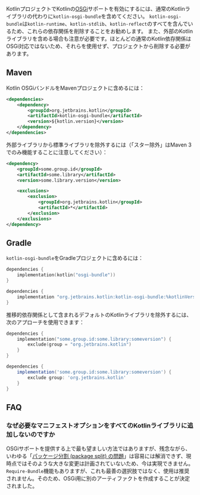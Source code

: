 [//]: # (title: KotlinとOSGi)

KotlinプロジェクトでKotlinの[OSGi](https://www.osgi.org/)サポートを有効にするには、通常のKotlinライブラリの代わりに`kotlin-osgi-bundle`を含めてください。
`kotlin-osgi-bundle`は`kotlin-runtime`、`kotlin-stdlib`、`kotlin-reflect`のすべてを含んでいるため、これらの依存関係を削除することをお勧めします。
また、外部のKotlinライブラリを含める場合も注意が必要です。ほとんどの通常のKotlin依存関係はOSGi対応ではないため、それらを使用せず、プロジェクトから削除する必要があります。

## Maven

Kotlin OSGiバンドルをMavenプロジェクトに含めるには：

```xml
<dependencies>
    <dependency>
        <groupId>org.jetbrains.kotlin</groupId>
        <artifactId>kotlin-osgi-bundle</artifactId>
        <version>${kotlin.version}</version>
    </dependency>
</dependencies>
```

外部ライブラリから標準ライブラリを除外するには（「スター除外」はMaven 3でのみ機能することに注意してください）：

```xml
<dependency>
    <groupId>some.group.id</groupId>
    <artifactId>some.library</artifactId>
    <version>some.library.version</version>

    <exclusions>
        <exclusion>
            <groupId>org.jetbrains.kotlin</groupId>
            <artifactId>*</artifactId>
        </exclusion>
    </exclusions>
</dependency>
```

## Gradle

`kotlin-osgi-bundle`をGradleプロジェクトに含めるには：

<tabs group="build-script">
<tab title="Kotlin" group-key="kotlin">

```kotlin
dependencies {
    implementation(kotlin("osgi-bundle"))
}
```

</tab>
<tab title="Groovy" group-key="groovy">

```groovy
dependencies {
    implementation "org.jetbrains.kotlin:kotlin-osgi-bundle:%kotlinVersion%"
}
```

</tab>
</tabs>

推移的依存関係として含まれるデフォルトのKotlinライブラリを除外するには、次のアプローチを使用できます：

<tabs group="build-script">
<tab title="Kotlin" group-key="kotlin">

```kotlin
dependencies {
    implementation("some.group.id:some.library:someversion") {
        exclude(group = "org.jetbrains.kotlin")
    }
}
```

</tab>
<tab title="Groovy" group-key="groovy">

```groovy
dependencies {
    implementation('some.group.id:some.library:someversion') {
        exclude group: 'org.jetbrains.kotlin'
    }
}
```

</tab>
</tabs>

## FAQ

### なぜ必要なマニフェストオプションをすべてのKotlinライブラリに追加しないのですか

OSGiサポートを提供する上で最も望ましい方法ではありますが、残念ながら、いわゆる「[パッケージ分割 (package split) の問題](https://docs.osgi.org/specification/osgi.core/7.0.0/framework.module.html#d0e5999)」は容易には解消できず、現時点ではそのような大きな変更は計画されていないため、今は実現できません。`Require-Bundle`機能もありますが、これも最善の選択肢ではなく、使用は推奨されません。そのため、OSGi用に別のアーティファクトを作成することが決定されました。
